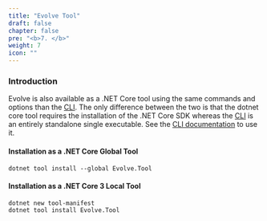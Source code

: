```yaml
---
title: "Evolve Tool"
draft: false
chapter: false
pre: "<b>7. </b>"
weight: 7
icon: ""
---
```


### Introduction

Evolve is also available as a .NET Core tool using the same commands and options than the [CLI](/cli/#command-structure). The only difference between the two is that the dotnet core tool requires the installation of the .NET Core SDK whereas the [CLI](/cli) is an entirely standalone single executable. See the [CLI documentation](/cli/#command-structure) to use it.

#### Installation as a .NET Core Global Tool

```
dotnet tool install --global Evolve.Tool
```

#### Installation as a .NET Core 3 Local Tool

```
dotnet new tool-manifest
dotnet tool install Evolve.Tool
```
